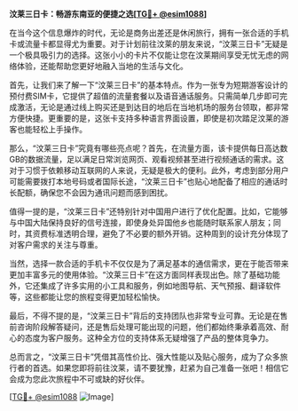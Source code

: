 **汶莱三日卡：畅游东南亚的便捷之选[[TG💪+ @esim1088](https://t.me/s/esim1088)]**

在当今这个信息爆炸的时代，无论是商务出差还是休闲旅行，拥有一张合适的手机卡或流量卡都显得尤为重要。对于计划前往汶莱的朋友来说，“汶莱三日卡”无疑是一个极具吸引力的选择。这张小小的卡片不仅能让您在汶莱期间享受无忧无虑的网络体验，还能帮助您更好地融入当地的生活与文化。

首先，让我们来了解一下“汶莱三日卡”的基本特点。作为一张专为短期游客设计的预付费SIM卡，它提供了超值的流量套餐以及语音通话服务。只需简单几步即可完成激活，无论是通过线上购买还是到达目的地后在当地机场的服务台领取，都非常方便快捷。更重要的是，这张卡支持多种语言界面设置，即使是初次踏足汶莱的游客也能轻松上手操作。

那么，“汶莱三日卡”究竟有哪些亮点呢？首先，在流量方面，该卡提供每日高达数GB的数据流量，足以满足日常浏览网页、观看视频甚至进行视频通话的需求。这对于习惯于依赖移动互联网的人来说，无疑是极大的便利。此外，考虑到部分用户可能需要拨打本地号码或者国际长途，“汶莱三日卡”也贴心地配备了相应的通话时长配额，确保您不会因为通讯问题而感到困扰。

值得一提的是，“汶莱三日卡”还特别针对中国用户进行了优化配置。比如，它能够与中国大陆保持良好的信号连接，即使身处异国他乡也能随时联系家人朋友；同时，其资费标准透明合理，避免了不必要的额外开销。这种周到的设计充分体现了对客户需求的关注与尊重。

当然，选择一款合适的手机卡不仅仅是为了满足基本的通信需求，更在于能否带来更加丰富多元的使用体验。“汶莱三日卡”在这方面同样表现出色。除了基础功能外，它还集成了许多实用的小工具和服务，例如地图导航、天气预报、翻译软件等，这些都能让您的旅程变得更加轻松愉快。

最后，不得不提的是，“汶莱三日卡”背后的支持团队也非常专业可靠。无论是在售前咨询阶段解答疑问，还是售后处理可能出现的问题，他们都始终秉承着高效、耐心的态度为客户服务。这种全方位的支持体系无疑增强了产品的整体竞争力。

总而言之，“汶莱三日卡”凭借其高性价比、强大性能以及贴心服务，成为了众多旅行者的首选。如果您即将前往汶莱，请不要犹豫，赶紧为自己准备一张吧！相信它会成为您此次旅程中不可或缺的好伙伴。

[[TG💪+ @esim1088](https://t.me/s/esim1088) ![Image](https://i.postimg.cc/4NQfJmqS/Snipaste-2025-05-13-00-14-12.png)]